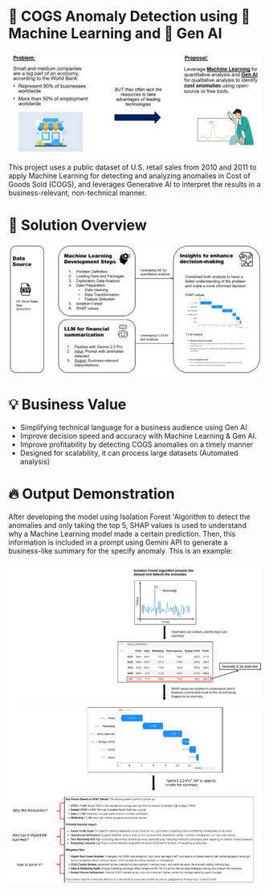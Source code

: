 # 💼 COGS Anomaly Detection using 🤖 Machine Learning and 🧠 Gen AI

![Problem](https://github.com/WilfredoLandaverde/COGS-Anomaly-Detection-using-Machine-Learning-and-Gen-AI-/blob/2a4853fd22fbebe8f4f1fe2a9d2db1cb8836540c/images/Problem_Statement.png)


This project uses a public dataset of U.S. retail sales from 2010 and 2011 to apply Machine Learning for detecting and analyzing anomalies in Cost of Goods Sold (COGS), and leverages Generative AI to interpret the results in a business-relevant, non-technical manner.


# 🚀 Solution Overview


![Solution](https://github.com/WilfredoLandaverde/COGS-Anomaly-Detection-using-Machine-Learning-and-Gen-AI-/blob/788c1129c7682581646ab7a8a0957e4647f46dfb/images/Solution_Overview.png)


# 💡 Business Value

- Simplifying technical language for a business audience using Gen AI
- Improve decision speed and accuracy with Machine Learning & Gen AI.
- Improve profitability by detecting COGS anomalies on a timely manner
- Designed for scalability, it can process large datasets (Automated analysis)


# 🔥 Output Demonstration

After developing the model using Isolation Forest 'Algorithm to detect the anomalies and only taking the top 5, SHAP values is used to understand why a Machine Learning model made a certain prediction. Then, this information is included in a prompt using Gemini API to generate a business-like summary for the specify anomaly.
This is an example:

![Image1](https://github.com/WilfredoLandaverde/COGS-Anomaly-Detection-using-Machine-Learning-and-Gen-AI-/blob/85c52123cfd0efceaacc795501a5f1b872c13c7e/images/Image1.png)
![Image2](https://github.com/WilfredoLandaverde/COGS-Anomaly-Detection-using-Machine-Learning-and-Gen-AI-/blob/21b2c192f05a88c44a4507731fbc8281f15fc54d/images/Image%202.png)




